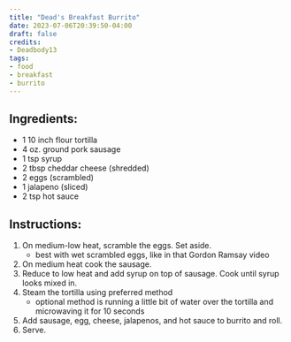 ```yaml
---
title: "Dead's Breakfast Burrito"
date: 2023-07-06T20:39:50-04:00
draft: false
credits:
- Deadbody13
tags:
- food
- breakfast
- burrito
---
```


## Ingredients:
- 1 10 inch flour tortilla
- 4 oz. ground pork sausage
- 1 tsp syrup
- 2 tbsp cheddar cheese (shredded)
- 2 eggs (scrambled)
- 1 jalapeno (sliced)
- 2 tsp hot sauce

## Instructions:
1. On medium-low heat, scramble the eggs. Set aside.
    - best with wet scrambled eggs, like in that Gordon Ramsay video
1. On medium heat cook the sausage.
1. Reduce to low heat and add syrup on top of sausage. Cook until syrup looks mixed in.
1. Steam the tortilla using preferred method
    - optional method is running a little bit of water over the tortilla and microwaving it for 10 seconds
1. Add sausage, egg, cheese, jalapenos, and hot sauce to burrito and roll.
1. Serve.
